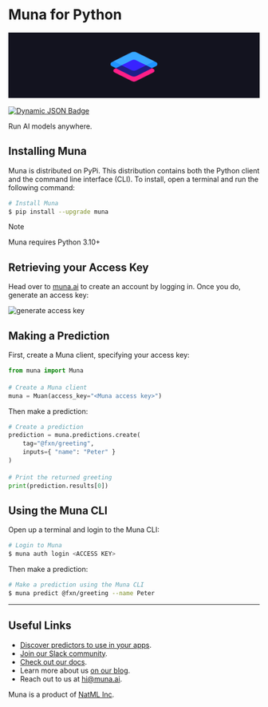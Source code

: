 # Muna for Python

![Muna logo](https://raw.githubusercontent.com/fxnai/.github/main/logo_wide.png)

[![Dynamic JSON Badge](https://img.shields.io/badge/dynamic/json?url=https%3A%2F%2Fdiscord.com%2Fapi%2Finvites%2Fy5vwgXkz2f%3Fwith_counts%3Dtrue&query=%24.approximate_member_count&logo=discord&logoColor=white&label=Muna%20community)](https://discord.gg/muna)

Run AI models anywhere.

## Installing Muna
Muna is distributed on PyPi. This distribution contains both the Python client and the command line interface (CLI). To install, open a terminal and run the following command:
```sh
# Install Muna
$ pip install --upgrade muna
```

> [!NOTE]
> Muna requires Python 3.10+

## Retrieving your Access Key
Head over to [muna.ai](https://www.muna.ai/account/developer) to create an account by logging in. Once you do, generate an access key:

![generate access key](https://raw.githubusercontent.com/muna-ai/.github/main/access_key.gif)

## Making a Prediction
First, create a Muna client, specifying your access key:
```py
from muna import Muna

# Create a Muna client
muna = Muan(access_key="<Muna access key>")
```

Then make a prediction:
```py
# Create a prediction
prediction = muna.predictions.create(
    tag="@fxn/greeting",
    inputs={ "name": "Peter" }
)

# Print the returned greeting
print(prediction.results[0])
```

## Using the Muna CLI
Open up a terminal and login to the Muna CLI:
```sh
# Login to Muna
$ muna auth login <ACCESS KEY>
```

Then make a prediction:
```sh
# Make a prediction using the Muna CLI
$ muna predict @fxn/greeting --name Peter
```

___

## Useful Links
- [Discover predictors to use in your apps](https://muna.ai/explore).
- [Join our Slack community](https://muna.ai/slack).
- [Check out our docs](https://docs.muna.ai).
- Learn more about us [on our blog](https://blog.muna.ai).
- Reach out to us at [hi@muna.ai](mailto:hi@muna.ai).

Muna is a product of [NatML Inc](https://github.com/natmlx).
